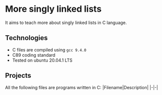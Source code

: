 # More singly linked lists
It aims to teach more about singly linked lists in C language.
## Technologies
- C files are compiled using `gcc 9.4.0`
- C89 coding standard
- Tested on ubuntu 20.04.1 LTS

## Projects
All the following files are programs written in C:
|Filename|Description|
|-|-|

